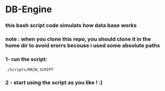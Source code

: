 # DB-Engine 

### this bash script code simulats how data base works 
### note : when you clone this repo, you should clone it in the home dir to avoid erorrs becouse i used some absolute paths

### 1- run the script:
    ./Scripts/MAIN_SCRIPT
### 2 - start using the script as you like ! :)
